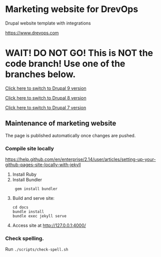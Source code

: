 # Marketing website for DrevOps
Drupal website template with integrations

https://www.drevops.com

# WAIT! DO NOT GO! This is NOT the code branch! Use one of the branches below.

[Click here to switch to Drupal 9 version](https://github.com/drevops/drevops/tree/9.x)

[Click here to switch to Drupal 8 version](https://github.com/drevops/drevops/tree/8.x)

[Click here to switch to Drupal 7 version](https://github.com/drevops/drevops/tree/7.x)

## Maintenance of marketing website

The page is published automatically once changes are pushed.

### Compile site locally

https://help.github.com/en/enterprise/2.14/user/articles/setting-up-your-github-pages-site-locally-with-jekyll

1. Install Ruby
2. Install Bundler
   ``` 
    gem install bundler
   ```
3. Build and serve site:
   ```
   cd docs
   bundle install
   bundle exec jekyll serve
   ```
4. Access site at http://127.0.0.1:4000/

### Check spelling.

Run `./scripts/check-spell.sh`
